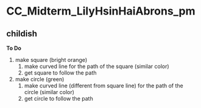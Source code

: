 # CC_Midterm_LilyHsinHaiAbrons_pm
## childish


**To Do**
1. make square (bright orange)
	1. make curved line for the path of the square (similar color)
	1. get square to follow the path
1. make circle (green)
	1. make curved line (different from square line) for the path of the circle (similar color)
	1. get circle to follow the path
	
